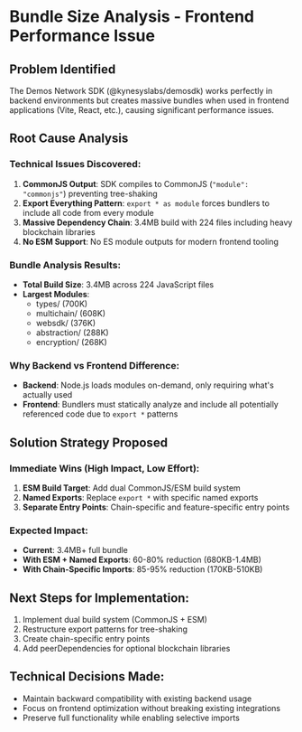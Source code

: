# Bundle Size Analysis - Frontend Performance Issue

## Problem Identified
The Demos Network SDK (@kynesyslabs/demosdk) works perfectly in backend environments but creates massive bundles when used in frontend applications (Vite, React, etc.), causing significant performance issues.

## Root Cause Analysis

### Technical Issues Discovered:
1. **CommonJS Output**: SDK compiles to CommonJS (`"module": "commonjs"`) preventing tree-shaking
2. **Export Everything Pattern**: `export * as module` forces bundlers to include all code from every module
3. **Massive Dependency Chain**: 3.4MB build with 224 files including heavy blockchain libraries
4. **No ESM Support**: No ES module outputs for modern frontend tooling

### Bundle Analysis Results:
- **Total Build Size**: 3.4MB across 224 JavaScript files
- **Largest Modules**: 
  - types/ (700K)
  - multichain/ (608K) 
  - websdk/ (376K)
  - abstraction/ (288K)
  - encryption/ (268K)

### Why Backend vs Frontend Difference:
- **Backend**: Node.js loads modules on-demand, only requiring what's actually used
- **Frontend**: Bundlers must statically analyze and include all potentially referenced code due to `export *` patterns

## Solution Strategy Proposed

### Immediate Wins (High Impact, Low Effort):
1. **ESM Build Target**: Add dual CommonJS/ESM build system
2. **Named Exports**: Replace `export *` with specific named exports
3. **Separate Entry Points**: Chain-specific and feature-specific entry points

### Expected Impact:
- **Current**: 3.4MB+ full bundle
- **With ESM + Named Exports**: 60-80% reduction (680KB-1.4MB)
- **With Chain-Specific Imports**: 85-95% reduction (170KB-510KB)

## Next Steps for Implementation:
1. Implement dual build system (CommonJS + ESM)
2. Restructure export patterns for tree-shaking
3. Create chain-specific entry points
4. Add peerDependencies for optional blockchain libraries

## Technical Decisions Made:
- Maintain backward compatibility with existing backend usage
- Focus on frontend optimization without breaking existing integrations
- Preserve full functionality while enabling selective imports